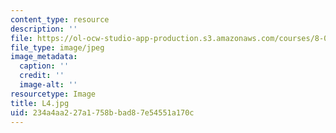 ```yaml
---
content_type: resource
description: ''
file: https://ol-ocw-studio-app-production.s3.amazonaws.com/courses/8-03sc-physics-iii-vibrations-and-waves-fall-2016/234a4aa227a1758bbad87e54551a170c_L4.jpg
file_type: image/jpeg
image_metadata:
  caption: ''
  credit: ''
  image-alt: ''
resourcetype: Image
title: L4.jpg
uid: 234a4aa2-27a1-758b-bad8-7e54551a170c
---
```


